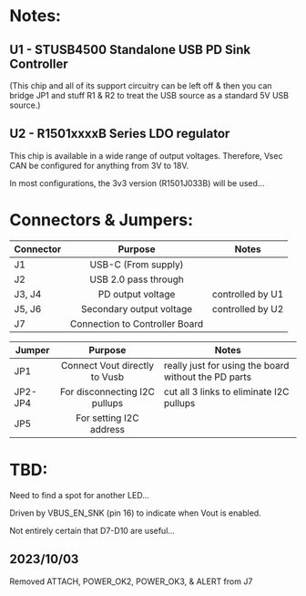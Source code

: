 # Notes:
## U1 - STUSB4500 Standalone USB PD Sink Controller

(This chip and all of its support circuitry can be left off & then you can bridge JP1 and stuff R1 & R2 to treat the USB source as a standard 5V USB source.)

## U2 - R1501xxxxB Series LDO regulator

This chip is available in a wide range of output voltages.  Therefore, Vsec CAN be configured for anything from 3V to 18V.

In most configurations, the 3v3 version (R1501J033B) will be used...

# Connectors & Jumpers:

| Connector | Purpose                        | Notes            |
| --------- |:------------------------------:| -----------------|
| J1        | USB-C (From supply)            |                  |
| J2        | USB 2.0 pass through           |                  |
| J3, J4    | PD output voltage              | controlled by U1 |
| J5, J6    | Secondary output voltage       | controlled by U2 |
| J7        | Connection to Controller Board |                  |

| Jumper    | Purpose                       | Notes                                                |
| --------- |:-----------------------------:| -----------------------------------------------------|
| JP1       | Connect Vout directly to Vusb | really just for using the board without the PD parts |
| JP2-JP4   | For disconnecting I2C pullups | cut all 3 links to eliminate I2C pullups             |
| JP5       | For setting I2C address       |                                                      |

# TBD:

Need to find a spot for another LED...

Driven by VBUS_EN_SNK (pin 16) to indicate when Vout is enabled.

Not entirely certain that D7-D10 are useful...

## 2023/10/03
Removed ATTACH, POWER_OK2, POWER_OK3, & ALERT from J7
